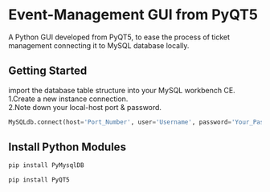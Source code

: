 # Event-Management GUI from PyQT5
A Python GUI developed from PyQT5, to ease the process of ticket management connecting it to MySQL database locally.

## Getting Started
import the database table structure into your MySQL workbench CE.<br>
1.Create a new instance connection.<br>
2.Note down your local-host port & password.<br>

```python
MySQLdb.connect(host='Port_Number', user='Username', password='Your_Password*', db='DB_name')
```



## Install Python Modules

```bash
pip install PyMysqlDB
```

```bash
pip install PyQT5
```



